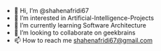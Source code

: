 - 👋 Hi, I’m @shahenafridi67
- 👀 I’m interested in Artificial-Intelligence-Projects
- 🌱 I’m currently learning Software Architecture
- 💞️ I’m looking to collaborate on geekbrains
- 📫 How to reach me shahenafridi67@gmail.com

<!---
shahenafridi67/shahenafridi67 is a ✨ special ✨ repository because its `README.md` (this file) appears on your GitHub profile.
You can click the Preview link to take a look at your changes.
--->
